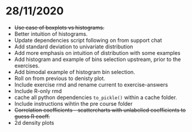 # 28/11/2020

* ~~Use case of boxplots vs histograms.~~
* Better intuition of histograms.
* Update dependencies script following on from support chat
* Add standard deviation to univariate distribution
* Add more emphasis on intuition of distribution with some examples
* Add histogram and example of bins selection upstream, prior to the exercises.
* Add bimodal example of histogram bin selection.
* Roll on from previous to denisty plot.
* Include exercise rmd and rename current to exercise-answers
* Include R-only rmd
* cache all python dependencies `to_pickle()` within a cache folder.
* Include instructions wihtin the pre course folder
* ~~Correlation coefficients - scattercharts with unlabelled coefficients to guess R coeff.~~
* 2d density plots 